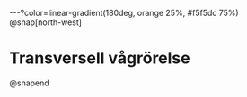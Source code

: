 ---?color=linear-gradient(180deg, orange 25%, #f5f5dc 75%)
@snap[north-west]
# Transversell vågrörelse
@snapend

